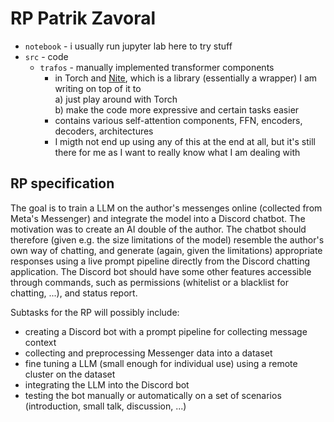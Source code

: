 # RP Patrik Zavoral

- `notebook` - i usually run jupyter lab here to try stuff
- `src` - code
    - `trafos` - manually implemented transformer components
        - in Torch and [Nite](https://github.com/patztablook22/nite), which is a library (essentially a wrapper)
        I am writing on top of it to \
        a) just play around with Torch \
        b) make the code more expressive and certain tasks easier
        - contains various self-attention components, FFN, encoders, decoders, architectures
        - I migth not end up using any of this at the end at all, but it's still there for me 
          as I want to really know what I am dealing with

## RP specification

The goal is to train a LLM on the author's messenges online (collected from Meta's Messenger) and integrate the model
into a Discord chatbot. 
The motivation was to create an AI double of the author.
The chatbot should therefore (given e.g. the size limitations of the model)
resemble the author's own way of chatting, and generate (again, given the limitations) appropriate
responses using a live prompt pipeline directly from the Discord chatting application. The Discord bot should have some other
features accessible through commands, such as permissions (whitelist or a blacklist for chatting, ...), and status report.

Subtasks for the RP will possibly include:
- creating a Discord bot with a prompt pipeline for collecting message context
- collecting and preprocessing Messenger data into a dataset
- fine tuning a LLM (small enough for individual use) using a remote cluster on the dataset
- integrating the LLM into the Discord bot
- testing the bot manually or automatically on a set of scenarios (introduction, small talk, discussion, ...)
